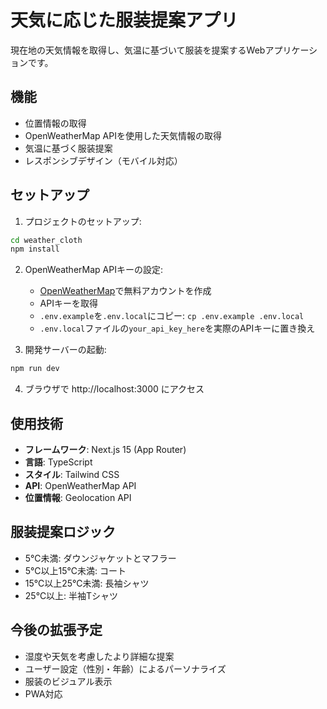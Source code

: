 # 天気に応じた服装提案アプリ

現在地の天気情報を取得し、気温に基づいて服装を提案するWebアプリケーションです。

## 機能

- 位置情報の取得
- OpenWeatherMap APIを使用した天気情報の取得
- 気温に基づく服装提案
- レスポンシブデザイン（モバイル対応）

## セットアップ

1. プロジェクトのセットアップ:
```bash
cd weather_cloth
npm install
```

2. OpenWeatherMap APIキーの設定:
   - [OpenWeatherMap](https://openweathermap.org/api)で無料アカウントを作成
   - APIキーを取得
   - `.env.example`を`.env.local`にコピー: `cp .env.example .env.local`
   - `.env.local`ファイルの`your_api_key_here`を実際のAPIキーに置き換え

3. 開発サーバーの起動:
```bash
npm run dev
```

4. ブラウザで http://localhost:3000 にアクセス

## 使用技術

- **フレームワーク**: Next.js 15 (App Router)
- **言語**: TypeScript
- **スタイル**: Tailwind CSS
- **API**: OpenWeatherMap API
- **位置情報**: Geolocation API

## 服装提案ロジック

- 5℃未満: ダウンジャケットとマフラー
- 5℃以上15℃未満: コート
- 15℃以上25℃未満: 長袖シャツ
- 25℃以上: 半袖Tシャツ

## 今後の拡張予定

- 湿度や天気を考慮したより詳細な提案
- ユーザー設定（性別・年齢）によるパーソナライズ
- 服装のビジュアル表示
- PWA対応
